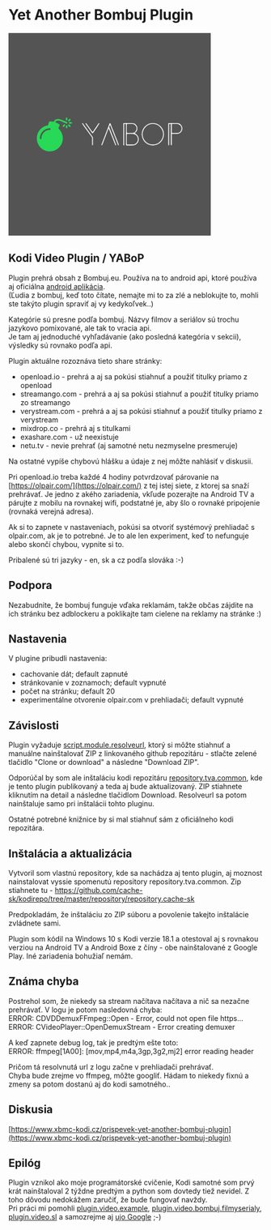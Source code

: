 # Yet Another Bombuj Plugin

![Yet Another Bombuj Plugin](plugin.video.yabop/icon.png)

## Kodi Video Plugin / YABoP

Plugin prehrá obsah z Bombuj.eu.
Používa na to android api, ktoré používa aj oficiálna [android aplikácia](https://play.google.com/store/apps/details?id=com.tosi.bombujmanual).  
(Ľudia z bombuj, keď toto čítate, nemajte mi to za zlé a neblokujte to, mohli ste takýto plugin spraviť aj vy kedykoľvek..)

Kategórie sú presne podľa bombuj. Názvy filmov a seriálov sú trochu jazykovo pomixované, ale tak to vracia api.  
Je tam aj jednoduché vyhľadávanie (ako posledná kategória v sekcii), výsledky sú rovnako podľa api.

Plugin aktuálne rozoznáva tieto share stránky:
- openload.io - prehrá a aj sa pokúsi stiahnuť a použiť titulky priamo z openload
- streamango.com - prehrá a aj sa pokúsi stiahnuť a použiť titulky priamo zo streamango
- verystream.com - prehrá a aj sa pokúsi stiahnuť a použiť titulky priamo z verystream
- mixdrop.co - prehrá aj s titulkami
- exashare.com - už neexistuje
- netu.tv - nevie prehrať (aj samotné netu nezmyselne presmeruje)

Na ostatné vypíše chybovú hlášku a údaje z nej môžte nahlásiť v diskusii.

Pri openload.io treba každé 4 hodiny potvrdzovať párovanie na [https://olpair.com/](https://olpair.com/) z tej istej siete, z ktorej sa snaží prehrávať.
Je jedno z akého zariadenia, vkľude pozerajte na Android TV a párujte z mobilu na rovnakej wifi, podstatné je, aby šlo o rovnaké pripojenie (rovnaká verejná adresa).

Ak si to zapnete v nastaveniach, pokúsi sa otvoriť systémový prehliadač s olpair.com, ak je to potrebné. Je to ale len experiment, keď to nefunguje alebo skončí chybou, vypnite si to.

Pribalené sú tri jazyky - en, sk a cz podľa slováka :-)

## Podpora
Nezabudnite, že bombuj funguje vďaka reklamám, takže občas zájdite na ich stránku bez adblockeru a poklikajte tam cielene na reklamy na stránke :)

## Nastavenia
V plugine pribudli nastavenia:
- cachovanie dát; default zapnuté
- stránkovanie v zoznamoch; default vypnuté
- počet na stránku; default 20
- experimentálne otvorenie olpair.com v prehliadači; default vypnuté

## Závislosti
Plugin vyžaduje [script.module.resolveurl](https://github.com/jsergio123/script.module.resolveurl), ktorý si môžte stiahnuť a manuálne nainštalovať ZIP z linkovaného github repozitáru - stlačte zelené tlačidlo "Clone or download" a následne "Download ZIP".

Odporúčal by som ale inštaláciu kodi repozitáru [repository.tva.common](https://github.com/tvaddonsco/tva-resolvers-repo/tree/master/zips/repository.tva.common), kde je tento plugin publikovaný a teda aj bude aktualizovaný.
ZIP stiahnete kliknutím na detail a následne tlačidlom Download. Resolveurl sa potom nainštaluje samo pri inštalácii tohto pluginu.

Ostatné potrebné knižnice by si mal stiahnuť sám z oficiálneho kodi repozitára.

## Inštalácia a aktualizácia
Vytvoril som vlastnú repository, kde sa nachádza aj tento plugin, aj moznost nainstalovat vyssie spomenutú repository repository.tva.common.
Zip stiahnete tu - https://github.com/cache-sk/kodirepo/tree/master/repository/repository.cache-sk

Predpokladám, že inštaláciu zo ZIP súboru a povolenie takejto inštalácie zvládnete sami.

Plugin som kódil na Windows 10 s Kodi verzie 18.1 a otestoval aj s rovnakou verziou na Android TV a Android Boxe z číny - obe nainštalované z Google Play. Iné zariadenia bohužiaľ nemám.

## Známa chyba
Postrehol som, že niekedy sa stream načítava načítava a nič sa nezačne prehrávať. V logu je potom nasledovná chyba:  
ERROR: CDVDDemuxFFmpeg::Open - Error, could not open file https...  
ERROR: CVideoPlayer::OpenDemuxStream - Error creating demuxer

A keď zapnete debug log, tak je predtým ešte toto:  
ERROR: ffmpeg[1A00]: [mov,mp4,m4a,3gp,3g2,mj2] error reading header

Pričom tá resolvnutá url z logu začne v prehliadači prehrávať.  
Chyba bude zrejme vo ffmpeg, môžte googliť. Hádam to niekedy fixnú a zmeny sa potom dostanú aj do kodi samotného..

## Diskusia
[https://www.xbmc-kodi.cz/prispevek-yet-another-bombuj-plugin](https://www.xbmc-kodi.cz/prispevek-yet-another-bombuj-plugin)

## Epilóg
Plugin vznikol ako moje programátorské cvičenie, Kodi samotné som prvý krát nainštaloval 2 týždne predtým a python som dovtedy tiež nevidel.
Z toho dôvodu nedokážem zaručiť, že bude fungovať navždy.  
Pri práci mi pomohli [plugin.video.example](https://github.com/romanvm/plugin.video.example), [plugin.video.bombuj.filmyserialy](https://github.com/KubiszDeny/plugin.video.bombuj.filmyserialy), [plugin.video.sl](https://github.com/Sorien/plugin.video.sl) a samozrejme aj [ujo Google](https://www.google.sk/) ;-)
